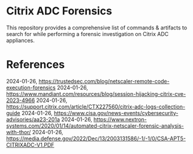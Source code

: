 # Citrix ADC Forensics
This repository provides a comprehensive list of commands & artifacts to search for while performing a forensic investigation on Citrix ADC appliances.<br>




# References
2024-01-26, https://trustedsec.com/blog/netscaler-remote-code-execution-forensics
2024-01-26, https://www.mandiant.com/resources/blog/session-hijacking-citrix-cve-2023-4966
2024-01-26, https://support.citrix.com/article/CTX227560/citrix-adc-logs-collection-guide
2024-01-26, https://www.cisa.gov/news-events/cybersecurity-advisories/aa23-201a
2024-01-26, https://www.nextron-systems.com/2020/01/14/automated-citrix-netscaler-forensic-analysis-with-thor/
2024-01-26, https://media.defense.gov/2022/Dec/13/2003131586/-1/-1/0/CSA-APT5-CITRIXADC-V1.PDF
